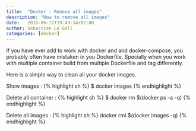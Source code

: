 ```yaml
---
title:  "Docker : Remove all images"
description: "How to remove all images"
date:   2016-06-11T19:49:34+02:00
author: Sebastien Le Gall
categories: [docker]
---
```

If you have ever add to work with docker and and docker-compose, you probably often have mistaken in you Dockerfile. Specially when you work with multiple container build from multiple Dockerfile and tag differently.

Here is a simple way to clean all your docker images.

Show images :
{% highlight sh %}
$ docker images
{% endhighlight %}

Delete all container :
{% highlight sh %}
$ docker rm $(docker ps -a -q)
{% endhighlight %}

Delete all images :
{% highlight sh %}
docker rmi $(docker images -q)
{% endhighlight %}
